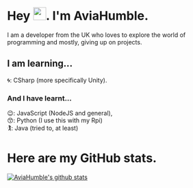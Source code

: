 # Hey <img src="https://raw.githubusercontent.com/MartinHeinz/MartinHeinz/master/wave.gif" width="30px">. I'm AviaHumble.
I am a developer from the UK who loves to explore the world of programming and mostly, giving up on projects.

## I am learning...
🌀: CSharp (more specifically Unity).

### And I have learnt...
😉: JavaScript (NodeJS and general),  <br>
😙: Python (I use this with my Rpi)  <br> 
🏌️‍: Java (tried to, at least)  <br>

# Here are my GitHub stats.

[![AviaHumble's github stats](https://github-readme-stats.vercel.app/api?username=AviaHumble&theme=synthwave)](https://github.com/anuraghazra/github-readme-stats)
